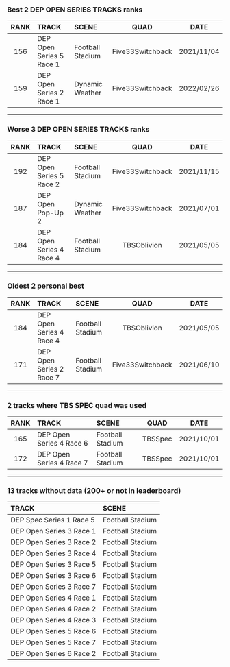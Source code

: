 ### Best 2 DEP OPEN SERIES TRACKS ranks
|RANK|TRACK|SCENE|QUAD|DATE|
|:---:|:---|:---|:---:|:---:|
|156|DEP Open Series 5 Race 1|Football Stadium|Five33Switchback|2021/11/04|
|159|DEP Open Series 2 Race 1|Dynamic Weather|Five33Switchback|2022/02/26|
---
### Worse 3 DEP OPEN SERIES TRACKS ranks
|RANK|TRACK|SCENE|QUAD|DATE|
|:---:|:---|:---|:---:|:---:|
|192|DEP Open Series 5 Race 2|Football Stadium|Five33Switchback|2021/11/15|
|187|DEP Open Pop-Up 2|Dynamic Weather|Five33Switchback|2021/07/01|
|184|DEP Open Series 4 Race 4|Football Stadium|TBSOblivion|2021/05/05|
---
### Oldest 2 personal best
|RANK|TRACK|SCENE|QUAD|DATE|
|:---:|:---|:---|:---:|:---:|
|184|DEP Open Series 4 Race 4|Football Stadium|TBSOblivion|2021/05/05|
|171|DEP Open Series 2 Race 7|Football Stadium|Five33Switchback|2021/06/10|
---
### 2 tracks where TBS SPEC quad was used
|RANK|TRACK|SCENE|QUAD|DATE|
|:---:|:---|:---|:---:|:---:|
|165|DEP Open Series 4 Race 6|Football Stadium|TBSSpec|2021/10/01|
|172|DEP Open Series 4 Race 7|Football Stadium|TBSSpec|2021/10/01|
---
### 13 tracks without data (200+ or not in leaderboard)
|TRACK|SCENE|
|:---|:---|
|DEP Spec Series 1 Race 5|Football Stadium|
|DEP Open Series 3 Race 1|Football Stadium|
|DEP Open Series 3 Race 2|Football Stadium|
|DEP Open Series 3 Race 4|Football Stadium|
|DEP Open Series 3 Race 5|Football Stadium|
|DEP Open Series 3 Race 6|Football Stadium|
|DEP Open Series 3 Race 7|Football Stadium|
|DEP Open Series 4 Race 1|Football Stadium|
|DEP Open Series 4 Race 2|Football Stadium|
|DEP Open Series 4 Race 3|Football Stadium|
|DEP Open Series 5 Race 6|Football Stadium|
|DEP Open Series 5 Race 7|Football Stadium|
|DEP Open Series 6 Race 2|Football Stadium|
